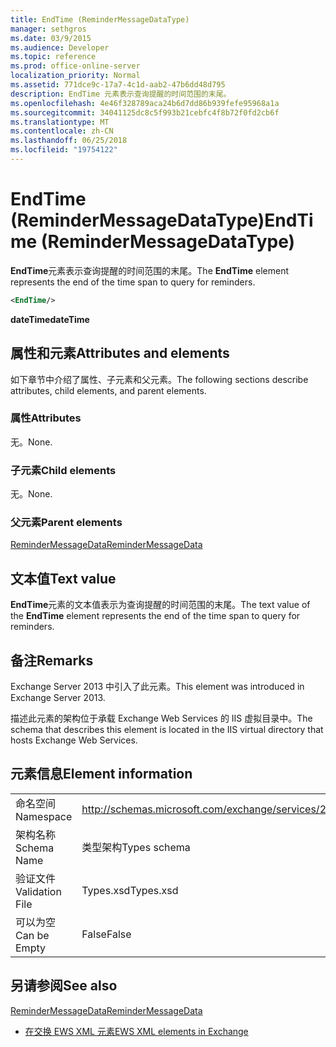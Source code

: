 ```yaml
---
title: EndTime (ReminderMessageDataType)
manager: sethgros
ms.date: 03/9/2015
ms.audience: Developer
ms.topic: reference
ms.prod: office-online-server
localization_priority: Normal
ms.assetid: 771dce9c-17a7-4c1d-aab2-47b6dd48d795
description: EndTime 元素表示查询提醒的时间范围的末尾。
ms.openlocfilehash: 4e46f328789aca24b6d7dd86b939fefe95968a1a
ms.sourcegitcommit: 34041125dc8c5f993b21cebfc4f8b72f0fd2cb6f
ms.translationtype: MT
ms.contentlocale: zh-CN
ms.lasthandoff: 06/25/2018
ms.locfileid: "19754122"
---
```

# <a name="endtime-remindermessagedatatype"></a><span data-ttu-id="60e37-103">EndTime (ReminderMessageDataType)</span><span class="sxs-lookup"><span data-stu-id="60e37-103">EndTime (ReminderMessageDataType)</span></span>

<span data-ttu-id="60e37-104">**EndTime**元素表示查询提醒的时间范围的末尾。</span><span class="sxs-lookup"><span data-stu-id="60e37-104">The **EndTime** element represents the end of the time span to query for reminders.</span></span> 
  
```XML
<EndTime/>
```

 <span data-ttu-id="60e37-105">**dateTime**</span><span class="sxs-lookup"><span data-stu-id="60e37-105">**dateTime**</span></span>
## <a name="attributes-and-elements"></a><span data-ttu-id="60e37-106">属性和元素</span><span class="sxs-lookup"><span data-stu-id="60e37-106">Attributes and elements</span></span>

<span data-ttu-id="60e37-107">如下章节中介绍了属性、子元素和父元素。</span><span class="sxs-lookup"><span data-stu-id="60e37-107">The following sections describe attributes, child elements, and parent elements.</span></span>
  
### <a name="attributes"></a><span data-ttu-id="60e37-108">属性</span><span class="sxs-lookup"><span data-stu-id="60e37-108">Attributes</span></span>

<span data-ttu-id="60e37-109">无。</span><span class="sxs-lookup"><span data-stu-id="60e37-109">None.</span></span>
  
### <a name="child-elements"></a><span data-ttu-id="60e37-110">子元素</span><span class="sxs-lookup"><span data-stu-id="60e37-110">Child elements</span></span>

<span data-ttu-id="60e37-111">无。</span><span class="sxs-lookup"><span data-stu-id="60e37-111">None.</span></span>
  
### <a name="parent-elements"></a><span data-ttu-id="60e37-112">父元素</span><span class="sxs-lookup"><span data-stu-id="60e37-112">Parent elements</span></span>

[<span data-ttu-id="60e37-113">ReminderMessageData</span><span class="sxs-lookup"><span data-stu-id="60e37-113">ReminderMessageData</span></span>](remindermessagedata.md)
  
## <a name="text-value"></a><span data-ttu-id="60e37-114">文本值</span><span class="sxs-lookup"><span data-stu-id="60e37-114">Text value</span></span>

<span data-ttu-id="60e37-115">**EndTime**元素的文本值表示为查询提醒的时间范围的末尾。</span><span class="sxs-lookup"><span data-stu-id="60e37-115">The text value of the **EndTime** element represents the end of the time span to query for reminders.</span></span> 
  
## <a name="remarks"></a><span data-ttu-id="60e37-116">备注</span><span class="sxs-lookup"><span data-stu-id="60e37-116">Remarks</span></span>

<span data-ttu-id="60e37-117">Exchange Server 2013 中引入了此元素。</span><span class="sxs-lookup"><span data-stu-id="60e37-117">This element was introduced in Exchange Server 2013.</span></span>
  
<span data-ttu-id="60e37-118">描述此元素的架构位于承载 Exchange Web Services 的 IIS 虚拟目录中。</span><span class="sxs-lookup"><span data-stu-id="60e37-118">The schema that describes this element is located in the IIS virtual directory that hosts Exchange Web Services.</span></span>
  
## <a name="element-information"></a><span data-ttu-id="60e37-119">元素信息</span><span class="sxs-lookup"><span data-stu-id="60e37-119">Element information</span></span>

|||
|:-----|:-----|
|<span data-ttu-id="60e37-120">命名空间</span><span class="sxs-lookup"><span data-stu-id="60e37-120">Namespace</span></span>  <br/> |http://schemas.microsoft.com/exchange/services/2006/types  <br/> |
|<span data-ttu-id="60e37-121">架构名称</span><span class="sxs-lookup"><span data-stu-id="60e37-121">Schema Name</span></span>  <br/> |<span data-ttu-id="60e37-122">类型架构</span><span class="sxs-lookup"><span data-stu-id="60e37-122">Types schema</span></span>  <br/> |
|<span data-ttu-id="60e37-123">验证文件</span><span class="sxs-lookup"><span data-stu-id="60e37-123">Validation File</span></span>  <br/> |<span data-ttu-id="60e37-124">Types.xsd</span><span class="sxs-lookup"><span data-stu-id="60e37-124">Types.xsd</span></span>  <br/> |
|<span data-ttu-id="60e37-125">可以为空</span><span class="sxs-lookup"><span data-stu-id="60e37-125">Can be Empty</span></span>  <br/> |<span data-ttu-id="60e37-126">False</span><span class="sxs-lookup"><span data-stu-id="60e37-126">False</span></span>  <br/> |
   
## <a name="see-also"></a><span data-ttu-id="60e37-127">另请参阅</span><span class="sxs-lookup"><span data-stu-id="60e37-127">See also</span></span>



[<span data-ttu-id="60e37-128">ReminderMessageData</span><span class="sxs-lookup"><span data-stu-id="60e37-128">ReminderMessageData</span></span>](remindermessagedata.md)


- [<span data-ttu-id="60e37-129">在交换 EWS XML 元素</span><span class="sxs-lookup"><span data-stu-id="60e37-129">EWS XML elements in Exchange</span></span>](ews-xml-elements-in-exchange.md)

